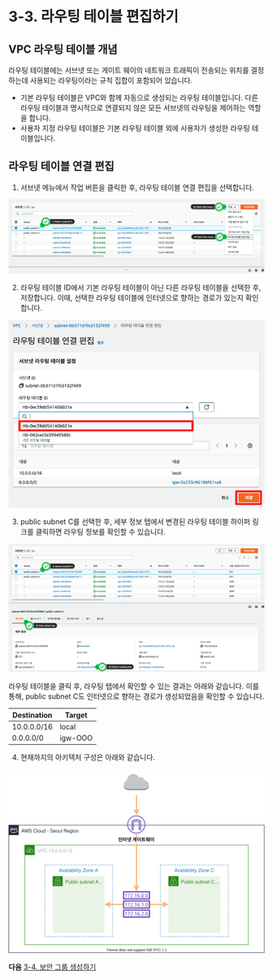 # 3-3. 라우팅 테이블 편집하기

## VPC 라우팅 테이블 개념
라우팅 테이블에는 서브넷 또는 게이트 웨이의 네트워크 트래픽이 전송되는 위치를 결정하는데 사용되는 라우팅이라는 규칙 집합이 포함되어 있습니다.

- 기본 라우팅 테이블은 VPC와 함께 자동으로 생성되는 라우팅 테이블입니다. 다른 라우팅 테이블과 명시적으로 연결되지 않은 모든 서브넷의 라우팅을 제어하는 역할을 합니다.
- 사용자 지정 라우팅 테이블은 기본 라우팅 테이블 외에 사용자가 생성한 라우팅 테이블입니다.

## 라우팅 테이블 연결 편집

1. 서브넷 메뉴에서 작업 버튼을 클릭한 후, 라우팅 테이블 연결 편집을 선택합니다.

![](./images/set-route-table-01.png)

2. 라우팅 테이블 ID에서 기본 라우팅 테이블이 아닌 다른 라우팅 테이블을 선택한 후, 저장합니다. 이때, 선택한 라우팅 테이블에 인터넷으로 향하는 경로가 있는지 확인합니다.

![](./images/set-route-table-02.png)

3. public subnet C를 선택한 후, 세부 정보 탭에서 변경된 라우팅 테이블 하이퍼 링크를 클릭하면 라우팅 정보를 확인할 수 있습니다.

![](./images/set-route-table-03.png)

라우팅 테이블을 클릭 후, 라우팅 탭에서 확인할 수 있는 결과는 아래와 같습니다. 이를 통해, public subnet C도 인터넷으로 향하는 경로가 생성되었음을 확인할 수 있습니다.

Destination | Target
----------- | -----
10.0.0.0/16 | local
0.0.0.0/0 | igw-OOO

4. 현재까지의 아키텍처 구성은 아래와 같습니다.

![](./images/3-3-architecture.svg)

**다음** [3-4. 보안 그룹 생성하기](./3-4.create-sg.md)